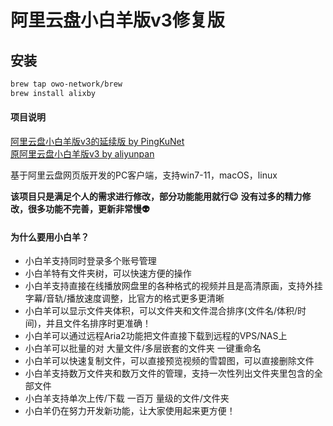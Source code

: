 # 阿里云盘小白羊版v3修复版

## 安装
```bash
brew tap owo-network/brew
brew install alixby
```

#### 项目说明

[阿里云盘小白羊版v3的延续版 by PingKuNet](https://github.com/PingKuNet/aliyunpan)
<br>
[原阿里云盘小白羊版v3 by aliyunpan](https://github.com/liupan1890/aliyunpan)

基于阿里云盘网页版开发的PC客户端，支持win7-11，macOS，linux

**该项目只是满足个人的需求进行修改，部分功能能用就行😉**
**没有过多的精力修改，很多功能不完善，更新非常慢👽**

#### 为什么要用小白羊？

* 小白羊支持同时登录多个账号管理
* 小白羊特有文件夹树，可以快速方便的操作
* 小白羊支持直接在线播放网盘里的各种格式的视频并且是高清原画，支持外挂字幕/音轨/播放速度调整，比官方的格式更多更清晰
* 小白羊可以显示文件夹体积，可以文件夹和文件混合排序(文件名/体积/时间)，并且文件名排序时更准确！
* 小白羊可以通过远程Aria2功能把文件直接下载到远程的VPS/NAS上
* 小白羊可以批量的对 大量文件/多层嵌套的文件夹 一键重命名
* 小白羊可以快速复制文件，可以直接预览视频的雪碧图，可以直接删除文件
* 小白羊支持数万文件夹和数万文件的管理，支持一次性列出文件夹里包含的全部文件
* 小白羊支持单次上传/下载 一百万 量级的文件/文件夹
* 小白羊仍在努力开发新功能，让大家使用起来更方便！



